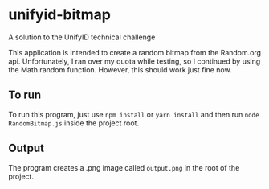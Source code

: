 # unifyid-bitmap
A solution to the UnifyID technical challenge

This application is intended to create a random bitmap from the Random.org api. Unfortunately, I ran over my quota while testing, so I continued by using the Math.random function. However, this should work just fine now.

## To run
To run this program, just use `npm install` or `yarn install` and then run `node RandomBitmap.js` inside the project root.

## Output
The program creates a .png image called `output.png` in the root of the project.
